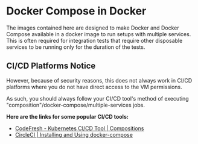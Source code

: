 # Docker Compose in Docker
The images contained here are designed to make Docker and Docker Compose available in a docker image to run
setups with multiple services. This is often required for integration tests that require other disposable services
to be running only for the duration of the tests.

## CI/CD Platforms Notice
However, because of security reasons, this does not always work in CI/CD platforms where you do not have direct
access to the VM permissions.

As such, you should always follow your CI/CD tool's method of executing "composition"/docker-compose/multiple-services
jobs.

**Here are the links for some popular CI/CD tools:**

* [CodeFresh - Kubernetes CI/CD Tool | Compositions](https://codefresh.io/docs/docs/codefresh-yaml/steps/composition-1/)
* [CircleCI | Installing and Using docker-compose](https://circleci.com/docs/2.0/docker-compose/)